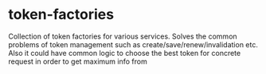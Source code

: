 # token-factories
Collection of token factories for various services. Solves the common problems of token management such as create/save/renew/invalidation etc. Also it could have common logic to choose the best token for concrete request in order to get maximum info from
